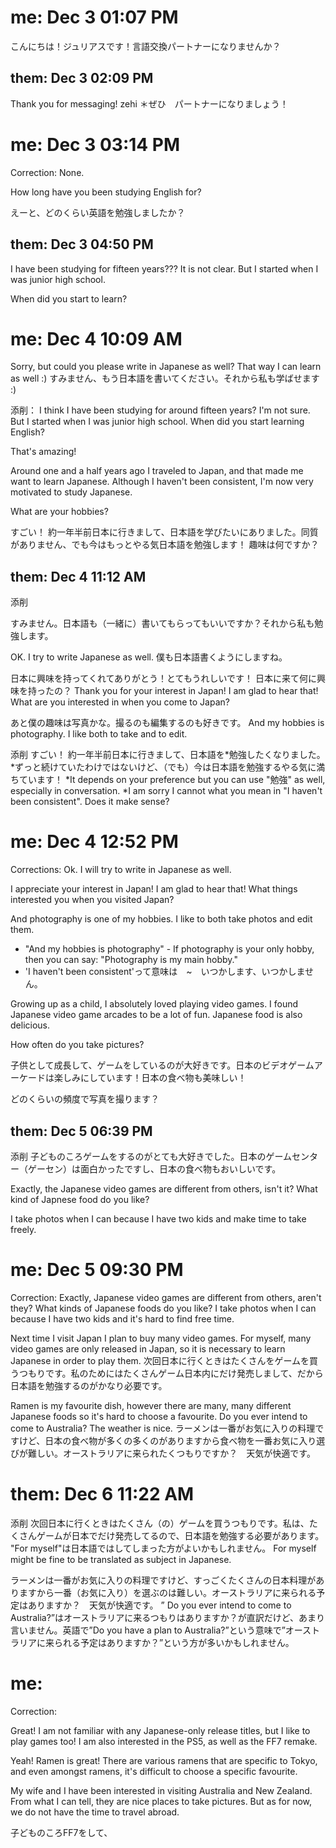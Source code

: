
# me: Dec 3 01:07 PM
こんにちは！ジュリアスです！言語交換パートナーになりませんか？

## them: Dec 3 02:09 PM

Thank you for messaging! zehi
＊ぜひ　パートナーになりましょう！

# me: Dec 3 03:14 PM

Correction: None.

How long have you been studying English for?

えーと、どのくらい英語を勉強しましたか？

## them: Dec 3 04:50 PM

I have been studying for fifteen years??? It is not clear. But I started when I was junior high school.

When did you start to learn?

# me: Dec 4 10:09 AM

Sorry, but could you please write in Japanese as well? That way I can learn as well :)
すみません、もう日本語を書いてください。それから私も学ばせます :)

添削：
I think I have been studying for around fifteen years? I'm not sure. But I started when I was junior high school.
When did you start learning English?

That's amazing!

Around one and a half years ago I traveled to Japan, and that made me want to learn Japanese. Although I haven't been consistent, I'm now very motivated to study Japanese.

What are your hobbies?

すごい！
約一年半前日本に行きまして、日本語を学びたいにありました。同質がありません、でも今はもっとやる気日本語を勉強します！
趣味は何ですか？

## them: Dec 4 11:12 AM

添削

すみません。日本語も（一緒に）書いてもらってもいいですか？それから私も勉強します。

OK. I try to write Japanese as well. 僕も日本語書くようにしますね。

日本に興味を持ってくれてありがとう！とてもうれしいです！
日本に来て何に興味を持ったの？
Thank you for your interest in Japan! I am glad to hear that!
What are you interested in when you come to Japan?

あと僕の趣味は写真かな。撮るのも編集するのも好きです。
And my hobbies is photography. I like both to take and to edit.


添削
すごい！
約一年半前日本に行きまして、日本語を*勉強したくなりました。*ずっと続けていたわけではないけど、（でも）今は日本語を勉強するやる気に満ちています！
*It depends on your preference but you can use "勉強" as well, especially in conversation.
*I am sorry I cannot what you mean in "I haven't been consistent". Does it make sense?

# me: Dec 4 12:52 PM

Corrections:
Ok. I will try to write in Japanese as well.

I appreciate your interest in Japan! I am glad to hear that!
What things interested you when you visited Japan?

And photography is one of my hobbies. I like to both take photos and edit them.

* "And my hobbies is photography" - If photography is your only hobby, then you can say: "Photography is my main hobby."
* 'I haven't been consistent'って意味は　~　いつかします、いつかしません。

Growing up as a child, I absolutely loved playing video games. I found Japanese video game arcades to be a lot of fun. Japanese food is also delicious.

How often do you take pictures?

子供として成長して、ゲームをしているのが大好きです。日本のビデオゲームアーケードは楽しみにしています！日本の食べ物も美味しい！

どのくらいの頻度で写真を撮ります？

## them: Dec 5 06:39 PM

添削
子どものころゲームをするのがとても大好きでした。日本のゲームセンター（ゲーセン）は面白かったですし、日本の食べ物もおいしいです。

Exactly, the Japanese video games are different from others, isn't it? What kind of Japnese food do you like?

I take photos when I can because I have two kids and make time to take freely.

# me: Dec 5 09:30 PM

Correction:
Exactly, Japanese video games are different from others, aren't they? What kinds of Japanese foods do you like?
I take photos when I can because I have two kids and it's hard to find free time.

Next time I visit Japan I plan to buy many video games. For myself, many video games are only released in Japan, so it is necessary to learn Japanese in order to play them.
次回日本に行くときはたくさんをゲームを買うつもりです。私のためにはたくさんゲーム日本内にだけ発売しまして、だから日本語を勉強するのがかなり必要です。

Ramen is my favourite dish, however there are many, many different Japanese foods so it's hard to choose a favourite. Do you ever intend to come to Australia? The weather is nice.
ラーメンは一番がお気に入りの料理ですけど、日本の食べ物が多くの多くのがありますから食べ物を一番お気に入り選びが難しい。オーストラリアに来られたくつもりですか？　天気が快適です。

# them: Dec 6 11:22 AM

添削
次回日本に行くときはたくさん（の）ゲームを買うつもりです。私は、たくさんゲームが日本でだけ発売してるので、日本語を勉強する必要があります。
"For myself"は日本語ではしてしまった方がよいかもしれません。
For myself might be fine to be translated as subject in Japanese.

ラーメンは一番がお気に入りの料理ですけど、すっごくたくさんの日本料理がありますから一番（お気に入り）を選ぶのは難しい。オーストラリアに来られる予定はありますか？　天気が快適です。
” Do you ever intend to come to Australia?”はオーストラリアに来るつもりはありますか？が直訳だけど、あまり言いません。英語で”Do you have a plan to Australia?”という意味で”オーストラリアに来られる予定はありますか？”という方が多いかもしれません。

# me:

Correction:

Great! I am not familiar with any Japanese-only release titles, but I like to play games too! I am also interested in the PS5, as well as the FF7 remake.

Yeah! Ramen is great! There are various ramens that are specific to Tokyo, and even amongst ramens, it's difficult to choose a specific favourite.

My wife and I have been interested in visiting Australia and New Zealand. From what I can tell, they are nice places to take pictures. But as for now, we do not have the time to travel abroad.

子どものころFF7をして、
